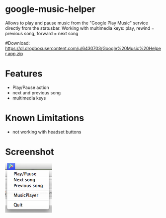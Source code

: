 google-music-helper
===================

Allows to play and pause music from the "Google Play Music" service directly from the statusbar.
Working with multimedia keys: play, rewind = previous song, forward = next song

#Download:
https://dl.dropboxusercontent.com/u/6430703/Google%20Music%20Helper.app.zip


Features
========
* Play/Pause action
* next and previous song
* multimedia keys


Known Limitations
=================

* not working with headset buttons


Screenshot
==========

![](https://github.com/tripplet/google-music-helper/raw/master/screenshot.png) 

